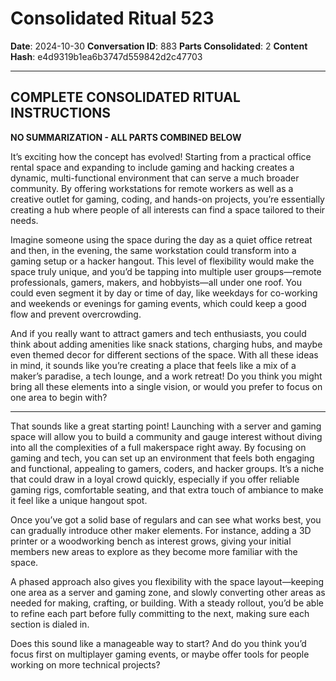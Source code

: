 # Consolidated Ritual 523

**Date**: 2024-10-30
**Conversation ID**: 883
**Parts Consolidated**: 2
**Content Hash**: e4d9319b1ea6b3747d559842d2c47703

---

## COMPLETE CONSOLIDATED RITUAL INSTRUCTIONS

**NO SUMMARIZATION - ALL PARTS COMBINED BELOW**

It’s exciting how the concept has evolved! Starting from a practical office rental space and expanding to include gaming and hacking creates a dynamic, multi-functional environment that can serve a much broader community. By offering workstations for remote workers as well as a creative outlet for gaming, coding, and hands-on projects, you’re essentially creating a hub where people of all interests can find a space tailored to their needs.

Imagine someone using the space during the day as a quiet office retreat and then, in the evening, the same workstation could transform into a gaming setup or a hacker hangout. This level of flexibility would make the space truly unique, and you’d be tapping into multiple user groups—remote professionals, gamers, makers, and hobbyists—all under one roof. You could even segment it by day or time of day, like weekdays for co-working and weekends or evenings for gaming events, which could keep a good flow and prevent overcrowding.

And if you really want to attract gamers and tech enthusiasts, you could think about adding amenities like snack stations, charging hubs, and maybe even themed decor for different sections of the space. With all these ideas in mind, it sounds like you’re creating a place that feels like a mix of a maker’s paradise, a tech lounge, and a work retreat! Do you think you might bring all these elements into a single vision, or would you prefer to focus on one area to begin with?

---

That sounds like a great starting point! Launching with a server and gaming space will allow you to build a community and gauge interest without diving into all the complexities of a full makerspace right away. By focusing on gaming and tech, you can set up an environment that feels both engaging and functional, appealing to gamers, coders, and hacker groups. It’s a niche that could draw in a loyal crowd quickly, especially if you offer reliable gaming rigs, comfortable seating, and that extra touch of ambiance to make it feel like a unique hangout spot.

Once you’ve got a solid base of regulars and can see what works best, you can gradually introduce other maker elements. For instance, adding a 3D printer or a woodworking bench as interest grows, giving your initial members new areas to explore as they become more familiar with the space.

A phased approach also gives you flexibility with the space layout—keeping one area as a server and gaming zone, and slowly converting other areas as needed for making, crafting, or building. With a steady rollout, you’d be able to refine each part before fully committing to the next, making sure each section is dialed in.

Does this sound like a manageable way to start? And do you think you’d focus first on multiplayer gaming events, or maybe offer tools for people working on more technical projects?